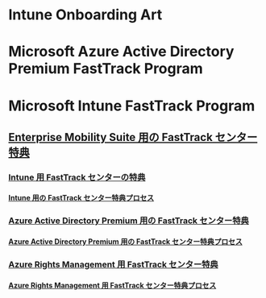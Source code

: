 # Intune Onboarding Art
# Microsoft Azure Active Directory Premium FastTrack Program
# Microsoft Intune FastTrack Program
## [Enterprise Mobility Suite 用の FastTrack センター特典](FastTrack_Center_Benefit_for_Enterprise_Mobility_Suite.md)
### [Intune 用 FastTrack センターの特典](FastTrack_Center_Benefit_for_Intune.md)
#### [Intune 用の FastTrack センター特典プロセス](FastTrack_Center_Benefit_Process_for_Intune.md)
### [Azure Active Directory Premium 用の FastTrack センター特典](FastTrack_Center_Benefit_for_Azure_Active_Directory_Premium.md)
#### [Azure Active Directory Premium 用の FastTrack センター特典プロセス ](FastTrack_Center_Benefit_Process_for_Azure_Active_Directory_Premium_.md)
### [Azure Rights Management 用 FastTrack センター特典](FastTrack_Center_Benefit_for_Azure_Rights_Management.md)
#### [Azure Rights Management 用 FastTrack センター特典プロセス](FastTrack_Center_Benefit_Process_for_Azure_Rights_Management.md)
